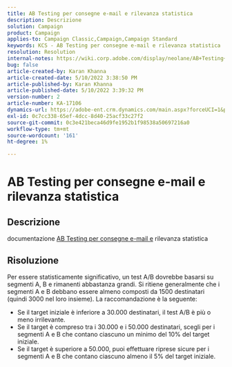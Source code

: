 ```yaml
---
title: AB Testing per consegne e-mail e rilevanza statistica
description: Descrizione
solution: Campaign
product: Campaign
applies-to: Campaign Classic,Campaign,Campaign Standard
keywords: KCS - AB Testing per consegne e-mail e rilevanza statistica
resolution: Resolution
internal-notes: https://wiki.corp.adobe.com/display/neolane/AB+Testing+for+Email+Deliveries
bug: false
article-created-by: Karan Khanna
article-created-date: 5/10/2022 3:38:50 PM
article-published-by: Karan Khanna
article-published-date: 5/10/2022 3:39:32 PM
version-number: 2
article-number: KA-17106
dynamics-url: https://adobe-ent.crm.dynamics.com/main.aspx?forceUCI=1&pagetype=entityrecord&etn=knowledgearticle&id=0e926246-77d0-ec11-a7b5-00224809c556
exl-id: 0c7cc338-65ef-4dcc-8d40-25acf33c27f2
source-git-commit: 0c3e421beca46d9fe1952b1f98538a50697216a0
workflow-type: tm+mt
source-wordcount: '161'
ht-degree: 1%

---
```


# AB Testing per consegne e-mail e rilevanza statistica

## Descrizione


documentazione [AB Testing per consegne e-mail e](https://wiki.corp.adobe.com/display/neolane/AB+Testing+for+Email+Deliveries) rilevanza statistica


## Risoluzione


Per essere statisticamente significativo, un test A/B dovrebbe basarsi su segmenti A, B e rimanenti abbastanza grandi. Si ritiene generalmente che i segmenti A e B debbano essere almeno composti da 1500 destinatari (quindi 3000 nel loro insieme). La raccomandazione è la seguente:

- Se il target iniziale è inferiore a 30.000 destinatari, il test A/B è più o meno irrilevante.
- Se il target è compreso tra i 30.000 e i 50.000 destinatari, scegli per i segmenti A e B che contano ciascuno un minimo del 10% del target iniziale.
- Se il target è superiore a 50.000, puoi effettuare riprese sicure per i segmenti A e B che contano ciascuno almeno il 5% del target iniziale.
